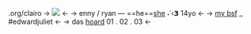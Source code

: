 .org/clairo
-> ![](https://media.discordapp.net/attachments/1096639589852123136/1192335250697756732/IMG_0487.jpg?ex=65a8b3bc&is=65963ebc&hm=288fb4911142054f9e4c50a06382a96a1a52ba959f7ba104ceb9f705df0a2eb0&) <-
-> enny / ryan — ==he==[she](https://en.pronouns.page/@ennymarch4)  ˖˙‹𝟯  14yo <-
-> [my bsf](https://rentry.co/edwardnashton) ,, #edwardjuliet <-
-> das [hoard](https://rentry.org/jellyfishfield) 01 . 02 . 03  <-